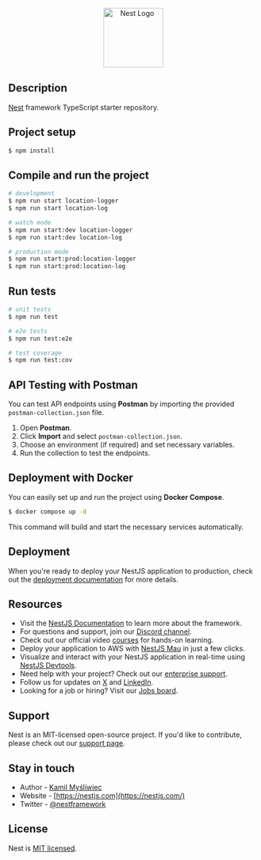 <p align="center">
  <a href="http://nestjs.com/" target="blank"><img src="https://nestjs.com/img/logo-small.svg" width="120" alt="Nest Logo" /></a>
</p>

## Description

[Nest](https://github.com/nestjs/nest) framework TypeScript starter repository.

## Project setup

```bash
$ npm install
```

## Compile and run the project

```bash
# development
$ npm run start location-logger
$ npm run start location-log

# watch mode
$ npm run start:dev location-logger
$ npm run start:dev location-log

# production mode
$ npm run start:prod:location-logger
$ npm run start:prod:location-log
```

## Run tests

```bash
# unit tests
$ npm run test

# e2e tests
$ npm run test:e2e

# test coverage
$ npm run test:cov
```

## API Testing with Postman

You can test API endpoints using **Postman** by importing the provided `postman-collection.json` file.

1. Open **Postman**.
2. Click **Import** and select `postman-collection.json`.
3. Choose an environment (if required) and set necessary variables.
4. Run the collection to test the endpoints.

## Deployment with Docker

You can easily set up and run the project using **Docker Compose**.

```bash
$ docker compose up -d
```

This command will build and start the necessary services automatically.

## Deployment

When you're ready to deploy your NestJS application to production, check out the [deployment documentation](https://docs.nestjs.com/deployment) for more details.

## Resources

- Visit the [NestJS Documentation](https://docs.nestjs.com) to learn more about the framework.
- For questions and support, join our [Discord channel](https://discord.gg/G7Qnnhy).
- Check out our official video [courses](https://courses.nestjs.com/) for hands-on learning.
- Deploy your application to AWS with [NestJS Mau](https://mau.nestjs.com) in just a few clicks.
- Visualize and interact with your NestJS application in real-time using [NestJS Devtools](https://devtools.nestjs.com).
- Need help with your project? Check out our [enterprise support](https://enterprise.nestjs.com).
- Follow us for updates on [X](https://x.com/nestframework) and [LinkedIn](https://linkedin.com/company/nestjs).
- Looking for a job or hiring? Visit our [Jobs board](https://jobs.nestjs.com).

## Support

Nest is an MIT-licensed open-source project. If you'd like to contribute, please check out our [support page](https://docs.nestjs.com/support).

## Stay in touch

- Author - [Kamil Myśliwiec](https://twitter.com/kammysliwiec)
- Website - [https://nestjs.com](https://nestjs.com/)
- Twitter - [@nestframework](https://twitter.com/nestframework)

## License

Nest is [MIT licensed](https://github.com/nestjs/nest/blob/master/LICENSE).

